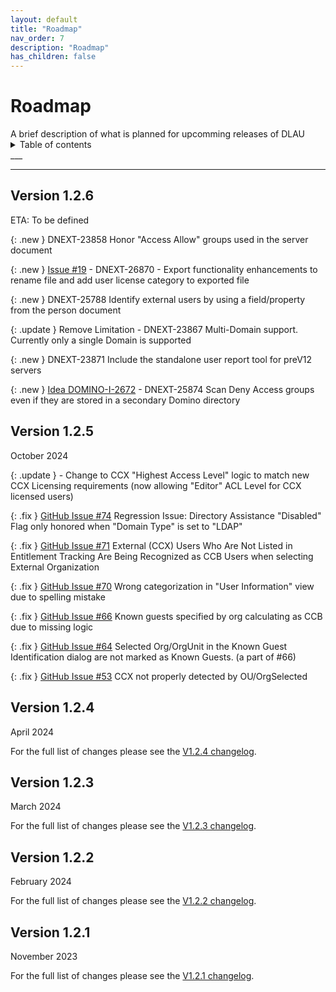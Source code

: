 ```yaml
---
layout: default
title: "Roadmap"
nav_order: 7
description: "Roadmap"
has_children: false
---
```


<h1>Roadmap</h1>
A brief description of what is planned for upcomming releases of DLAU

<details close markdown="block">
  <summary>
    Table of contents
  </summary>
  {: .text-delta }
1. TOC
{:toc}
</details>
___

___
## Version 1.2.6
ETA: To be defined

{: .new }
DNEXT-23858 Honor "Access Allow" groups used in the server document

{: .new }
[Issue #19](https://github.com/HCL-TECH-SOFTWARE/domino-license-analysis-utility-DLAU/issues/19) - DNEXT-26870 - Export functionality enhancements to rename file and add user license category to exported file

{: .new }
DNEXT-25788	Identify external users by using a field/property from the person document

{: .update }
Remove Limitation - DNEXT-23867 Multi-Domain support. Currently only a single Domain is supported

{: .new }
DNEXT-23871 Include the standalone user report tool for preV12 servers

{: .new }
[Idea DOMINO-I-2672](https://domino-ideas.hcltechsw.com/ideas/DOMINO-I-2672) - DNEXT-25874 Scan Deny Access groups even if they are stored in a secondary Domino directory

## Version 1.2.5
October 2024

{: .update } - Change to CCX "Highest Access Level" logic to match new CCX Licensing requirements (now allowing "Editor" ACL Level for CCX licensed users)

{: .fix } [GitHub Issue #74](https://github.com/HCL-TECH-SOFTWARE/domino-license-analysis-utility-DLAU/issues/74) Regression Issue: Directory Assistance "Disabled" Flag only honored when "Domain Type" is set to "LDAP"

{: .fix } [GitHub Issue #71](https://github.com/HCL-TECH-SOFTWARE/domino-license-analysis-utility-DLAU/issues/71) External (CCX) Users Who Are Not Listed in Entitlement Tracking Are Being Recognized as CCB Users when selecting External Organization
  
{: .fix } [GitHub Issue #70](https://github.com/HCL-TECH-SOFTWARE/domino-license-analysis-utility-DLAU/issues/70) Wrong categorization in "User Information" view due to spelling mistake

{: .fix } [GitHub Issue #66](https://github.com/HCL-TECH-SOFTWARE/domino-license-analysis-utility-DLAU/issues/66) Known guests specified by org calculating as CCB due to missing logic

{: .fix } [GitHub Issue #64](https://github.com/HCL-TECH-SOFTWARE/domino-license-analysis-utility-DLAU/issues/64) Selected Org/OrgUnit in the Known Guest Identification dialog are not marked as Known Guests. (a part of #66)

{: .fix } [GitHub Issue #53](https://github.com/HCL-TECH-SOFTWARE/domino-license-analysis-utility-DLAU/issues/53) CCX not properly detected by OU/OrgSelected



## Version 1.2.4
April 2024

For the full list of changes please see the [V1.2.4 changelog](https://opensource.hcltechsw.com/domino-license-analysis-utility-DLAU/changelog/#updates-included-in-v124).

## Version 1.2.3
March 2024

For the full list of changes please see the [V1.2.3 changelog](https://opensource.hcltechsw.com/domino-license-analysis-utility-DLAU/changelog/#updates-included-in-v123).

## Version 1.2.2
February 2024

For the full list of changes please see the [V1.2.2 changelog](https://opensource.hcltechsw.com/domino-license-analysis-utility-DLAU/changelog/#updates-included-in-v122).

## Version 1.2.1
November 2023

For the full list of changes please see the [V1.2.1 changelog](https://opensource.hcltechsw.com/domino-license-analysis-utility-DLAU/changelog/#updates-included-in-v121).


